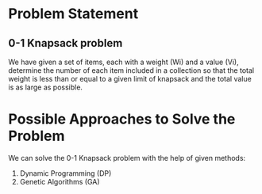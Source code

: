 # Problem Statement
## 0-1 Knapsack problem
We have given a set of items, each with a weight (Wi) and a value (Vi), determine the number of each item included in a collection so that the total weight is less than or equal to a given limit of knapsack and the total value is as large as possible.

# Possible Approaches to Solve the Problem
We can solve the 0-1 Knapsack problem with the help of given methods:
1. Dynamic Programming (DP)
2. Genetic Algorithms (GA)
